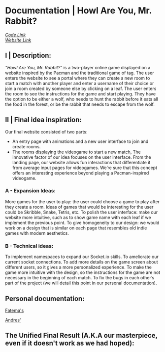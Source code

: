 # Documentation | Howl Are You, Mr. Rabbit? 

[_Code Link_](https://github.com/andresugartechea/Project2.git)</br>
[_Website Link_](https://howl-are-you-mr-rabbit.glitch.me)

## I | Description: 

_“Howl Are You, Mr. Rabbit?”_ is a two-player online game displayed on a website inspired by the Pacman and the traditional game of tag. The user enters the website to see a portal where they can create a new room to start a match with another player and enter a username of their choice or join a room created by someone else by clicking on a leaf. The user enters the room to see the instructions for the game and start playing. They have the option to be either a wolf, who needs to hunt the rabbit before it eats all the food in the forest, or be the rabbit that needs to escape from the wolf. 

## II | Final idea inspiration:

Our final website consisted of two parts:
- An entry page with animations and a new user interface to join and create rooms.
- The rooms displaying the videogame to start a new match,
The innovative factor of our idea focuses on the user interface. From the landing page, our website allows fun interactions that differentiate it from average input pages for videogames. We’re sure that this concept offers an interesting experience beyond playing a Pacman-inspired videogame.


### A - Expansion Ideas: 

More games for the user to play: the user could choose a game to play after they create a room. Ideas of games that would be interesting for the user could be Skribble, Snake, Tetris, etc.
To polish the user interface: make our website more intuitive, such as to show game name with each leaf if we implement the previous point.
To give homogeneity to our design: we would work on a design that is similar on each page that resembles old indie games with modern aesthetics.


### B - Technical ideas:
To implement namespaces to expand our Socket.io skills.
To ameliorate our current socket connections. 
To add more details on the game screen about different users, so it gives a more personalized experience.
To make the game more intuitive with the design, so the instructions for the game are not necessary in the beginning of each match.
To fix the bugs in each other’s part of the project (we will detail this point in our personal documentation).

## Personal documentation: 

[Fatema's](https://github.com/andresugartechea/Project2/blob/main/images/fatema/README.md)

[Andres'](https://github.com/andresugartechea/Project2/blob/main/images/Andres/README.md)

## The Unified Final Result (A.K.A our masterpiece, even if it doesn't work as we had hoped):
